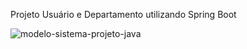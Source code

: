 Projeto Usuário e Departamento utilizando Spring Boot 

![modelo-sistema-projeto-java](https://github.com/othiagotenorio/Projeto-Usu-rio-Departamento/assets/93681108/c15b6d16-7648-4b44-b397-7628d92c562f)
